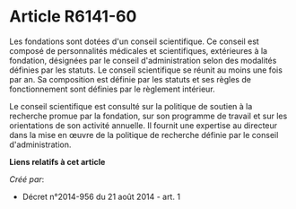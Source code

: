 # Article R6141-60

Les fondations sont dotées d'un conseil scientifique. Ce conseil est composé de personnalités médicales et scientifiques,
extérieures à la fondation, désignées par le conseil d'administration selon des modalités définies par les statuts. Le
conseil scientifique se réunit au moins une fois par an. Sa composition est définie par les statuts et ses règles de
fonctionnement sont définies par le règlement intérieur.

Le conseil scientifique est consulté sur la politique de soutien à la recherche promue par la fondation, sur son programme de
travail et sur les orientations de son activité annuelle. Il fournit une expertise au directeur dans la mise en œuvre de la
politique de recherche définie par le conseil d'administration.

**Liens relatifs à cet article**

_Créé par_:

  - Décret n°2014-956 du 21 août 2014 - art. 1
